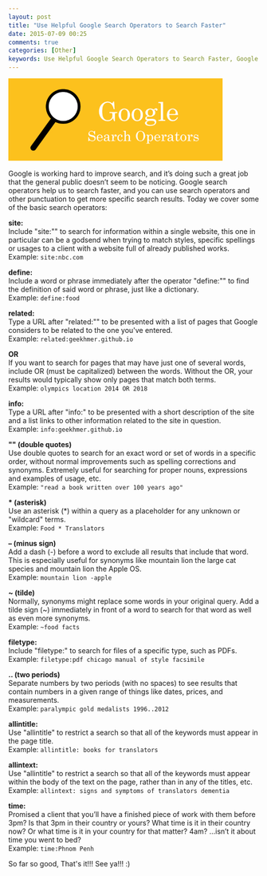 ```yaml
---
layout: post
title: "Use Helpful Google Search Operators to Search Faster"
date: 2015-07-09 00:25
comments: true
categories: [Other]
keywords: Use Helpful Google Search Operators to Search Faster, Google Search Operators, Helpful Google Search Operators
---
```


<p>
  <img src="/images/google_search _operators.jpg" width="430" alt="Use Helpful Google Search Operators to Search Faster" />
</p>

<p>
  Google is working hard to improve search, and it’s doing such a great job that the general public doesn’t seem to be noticing. Google search operators help us to search faster, and you can use search operators and other punctuation to get more specific search results. Today we cover some of the basic search operators:
</p>

<p>
  <strong>site:</strong><br/>
  Include "site:"" to search for information within a single website, this one in particular can be a godsend when trying to match styles, specific spellings or usages to a client with a website full of already published works.<br/>
  Example: <code>site:nbc.com</code>
</p>

<p>
  <strong>define:</strong><br/>
  Include a word or phrase immediately after the operator "define:"" to find the definition of said word or phrase, just like a dictionary.<br/>
  Example: <code>define:food</code>
</p>

<p>
  <strong>related:</strong><br/>
  Type a URL after "related:"" to be presented with a list of pages that Google considers to be related to the one you've entered.<br/>
  Example: <code>related:geekhmer.github.io</code>
</p>

<p>
  <strong>OR</strong><br/>
  If you want to search for pages that may have just one of several words, include OR (must be capitalized) between the words. Without the OR, your results would typically show only pages that match both terms.<br/>
  Example: <code>olympics location 2014 OR 2018</code>
</p>

<p>
  <strong>info:</strong><br/>
  Type a URL after "info:" to be presented with a short description of the site and a list links to other information related to the site in question.<br/>
  Example: <code>info:geekhmer.github.io</code>
</p>

<p>
  <strong>"" (double quotes)</strong><br/>
  Use double quotes to search for an exact word or set of words in a specific order, without normal improvements such as spelling corrections and synonyms. Extremely useful for searching for proper nouns, expressions and examples of usage, etc.<br/>
  Example: <code>"read a book written over 100 years ago"</code>
</p>

<p>
  <strong>* (asterisk)</strong><br/>
  Use an asterisk (*) within a query as a placeholder for any unknown or "wildcard" terms.<br/>
  Example: <code>Food * Translators</code>
</p>

<p>
  <strong>– (minus sign)</strong><br/>
  Add a dash (-) before a word to exclude all results that include that word. This is especially useful for synonyms like mountain lion the large cat species and mountain lion the Apple OS.<br/>
  Example: <code>mountain lion -apple</code>
</p>

<p>
  <strong>~ (tilde)</strong><br/>
  Normally, synonyms might replace some words in your original query. Add a tilde sign (~) immediately in front of a word to search for that word as well as even more synonyms.<br/>
  Example: <code>~food facts</code>
</p>

<p>
  <strong>filetype:</strong><br/>
  Include "filetype:" to search for files of a specific type, such as PDFs.<br/>
  Example: <code>filetype:pdf chicago manual of style facsimile</code>
</p>

<p>
  <strong>.. (two periods)</strong><br/>
  Separate numbers by two periods (with no spaces) to see results that contain numbers in a given range of things like dates, prices, and measurements.<br/>
  Example: <code>paralympic gold medalists 1996..2012</code>
</p>

<p>
  <strong>allintitle:</strong><br/>
  Use "allintitle" to restrict a search so that all of the keywords must appear in the page title.<br/>
  Example: <code>allintitle: books for translators</code>
</p>

<p>
  <strong>allintext:</strong><br/>
  Use "allintitle" to restrict a search so that all of the keywords must appear within the body of the text on the page, rather than in any of the titles, etc.<br/>
  Example: <code>allintext: signs and symptoms of translators dementia</code>
</p>

<p>
  <strong>time:</strong><br/>
  Promised a client that you’ll have a finished piece of work with them before 3pm? Is that 3pm in their country or yours? What time is it in their country now? Or what time is it in your country for that matter? 4am? …isn’t it about time you went to bed?<br/>
  Example: <code>time:Phnom Penh</code>
</p>

<p>
  So far so good, That's it!!! See ya!!! :)
</p>
